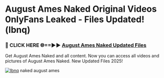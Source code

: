 # August Ames Naked Original Videos 0nlyFans Leaked - Files Updated! (lbnq)

<h3>🔴 CLICK HERE 🌐==►► <a href="https://tinyurl.com/up5wt9bj" rel="nofollow">August Ames Naked Updated Files</a></h3>

Get August Ames Naked and all content. Now you can access all videos and pictures of August Ames Naked. New Updated Files 2025!

[![lbnq](https://i.imgur.com/ABiUzMV.gif)](https://tinyurl.com/up5wt9bj)
naked august ames